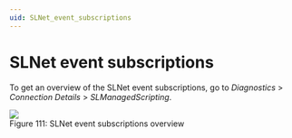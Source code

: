 ```yaml
---
uid: SLNet_event_subscriptions
---
```


# SLNet event subscriptions

To get an overview of the SLNet event subscriptions, go to *Diagnostics* > *Connection Details* > *SLManagedScripting*.

![](~/develop/images/SLNetClientTest_SLNetEvents.png)
<br>Figure 111: SLNet event subscriptions overview
